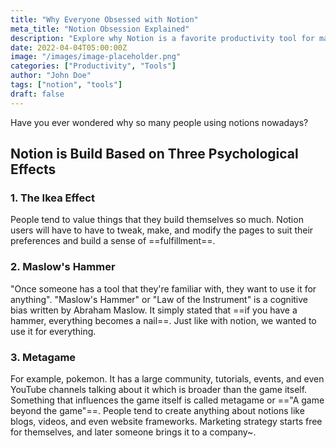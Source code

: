 ```yaml
---
title: "Why Everyone Obsessed with Notion"
meta_title: "Notion Obsession Explained"
description: "Explore why Notion is a favorite productivity tool for many."
date: 2022-04-04T05:00:00Z
image: "/images/image-placeholder.png"
categories: ["Productivity", "Tools"]
author: "John Doe"
tags: ["notion", "tools"]
draft: false
---
```



Have you ever wondered why so many people using notions nowadays?

## Notion is Build Based on Three Psychological Effects

### 1. The Ikea Effect
People tend to value things that they build themselves so much. Notion users will have to have to tweak, make, and modify the pages to suit their preferences and build a sense of ==fulfillment==.
### 2. Maslow's Hammer
"Once someone has a tool that they're familiar with, they want to use it for anything".
"Maslow's Hammer" or "Law of the Instrument" is a cognitive bias written by Abraham Maslow. It simply stated that ==if you have a hammer, everything becomes a nail==. Just like with notion, we wanted to use it for everything.
### 3. Metagame
For example, pokemon. It has a large community, tutorials, events, and even YouTube channels talking about it which is broader than the game itself. Something that influences the game itself is called metagame or =="A game beyond the game"==. People tend to create anything about notions like blogs, videos, and even website frameworks. Marketing strategy starts free for themselves, and later someone brings it to a company~.


